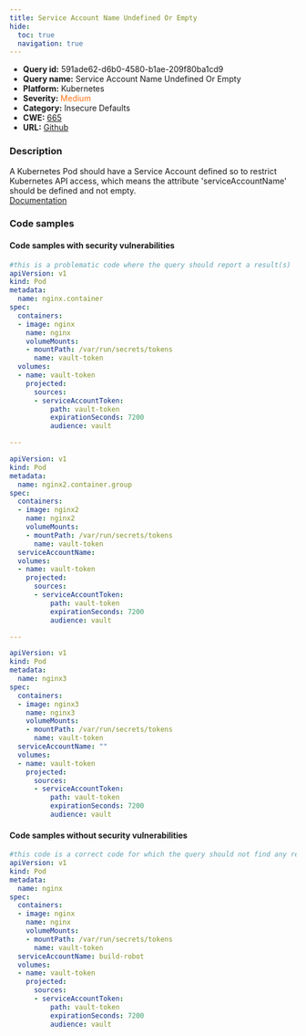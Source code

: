 ```yaml
---
title: Service Account Name Undefined Or Empty
hide:
  toc: true
  navigation: true
---
```


<style>
  .highlight .hll {
    background-color: #ff171742;
  }
  .md-content {
    max-width: 1100px;
    margin: 0 auto;
  }
</style>

-   **Query id:** 591ade62-d6b0-4580-b1ae-209f80ba1cd9
-   **Query name:** Service Account Name Undefined Or Empty
-   **Platform:** Kubernetes
-   **Severity:** <span style="color:#ff7213">Medium</span>
-   **Category:** Insecure Defaults
-   **CWE:** <a href="https://cwe.mitre.org/data/definitions/665.html" onclick="newWindowOpenerSafe(event, 'https://cwe.mitre.org/data/definitions/665.html')">665</a>
-   **URL:** [Github](https://github.com/Checkmarx/kics/tree/master/assets/queries/k8s/service_account_name_undefined_or_empty)

### Description
A Kubernetes Pod should have a Service Account defined so to restrict Kubernetes API access, which means the attribute 'serviceAccountName' should be defined and not empty.<br>
[Documentation](https://kubernetes.io/docs/tasks/configure-pod-container/configure-service-account/)

### Code samples
#### Code samples with security vulnerabilities
```yaml title="Positive test num. 1 - yaml file" hl_lines="58 28 6"
#this is a problematic code where the query should report a result(s)
apiVersion: v1
kind: Pod
metadata:
  name: nginx.container
spec:
  containers:
  - image: nginx
    name: nginx
    volumeMounts:
    - mountPath: /var/run/secrets/tokens
      name: vault-token
  volumes:
  - name: vault-token
    projected:
      sources:
      - serviceAccountToken:
          path: vault-token
          expirationSeconds: 7200
          audience: vault

---

apiVersion: v1
kind: Pod
metadata:
  name: nginx2.container.group
spec:
  containers:
  - image: nginx2
    name: nginx2
    volumeMounts:
    - mountPath: /var/run/secrets/tokens
      name: vault-token
  serviceAccountName:
  volumes:
  - name: vault-token
    projected:
      sources:
      - serviceAccountToken:
          path: vault-token
          expirationSeconds: 7200
          audience: vault

---

apiVersion: v1
kind: Pod
metadata:
  name: nginx3
spec:
  containers:
  - image: nginx3
    name: nginx3
    volumeMounts:
    - mountPath: /var/run/secrets/tokens
      name: vault-token
  serviceAccountName: ""
  volumes:
  - name: vault-token
    projected:
      sources:
      - serviceAccountToken:
          path: vault-token
          expirationSeconds: 7200
          audience: vault


```


#### Code samples without security vulnerabilities
```yaml title="Negative test num. 1 - yaml file"
#this code is a correct code for which the query should not find any result
apiVersion: v1
kind: Pod
metadata:
  name: nginx
spec:
  containers:
  - image: nginx
    name: nginx
    volumeMounts:
    - mountPath: /var/run/secrets/tokens
      name: vault-token
  serviceAccountName: build-robot
  volumes:
  - name: vault-token
    projected:
      sources:
      - serviceAccountToken:
          path: vault-token
          expirationSeconds: 7200
          audience: vault
```
